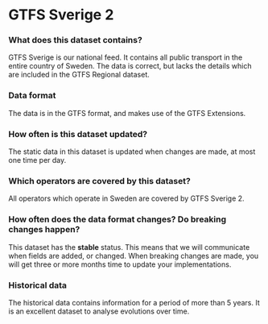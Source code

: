 # GTFS Sverige 2

### What does this dataset contains?

GTFS Sverige is our national feed. It contains all public transport in the entire country of Sweden. The data is correct, but lacks the details which are included in the GTFS Regional dataset.

### Data format

The data is in the GTFS format, and makes use of the GTFS Extensions.

### How often is this dataset updated?

The static data in this dataset is updated when changes are made, at most one time per day.

### Which operators are covered by this dataset?

All operators which operate in Sweden are covered by GTFS Sverige 2. 

### How often does the data format changes? Do breaking changes happen?

This dataset has the **stable** status. This means that we will communicate when fields are added, or changed. When breaking changes are made, you will get three or more months time to update your implementations.

### Historical data

The historical data contains information for a period of more than 5 years. It is an excellent dataset to analyse evolutions over time.



